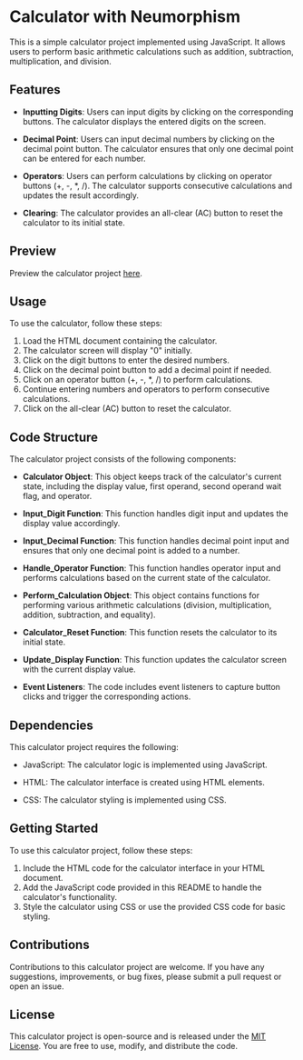 # Calculator with Neumorphism

This is a simple calculator project implemented using JavaScript. It allows users to perform basic arithmetic calculations such as addition, subtraction, multiplication, and division.

## Features

- **Inputting Digits**: Users can input digits by clicking on the corresponding buttons. The calculator displays the entered digits on the screen.

- **Decimal Point**: Users can input decimal numbers by clicking on the decimal point button. The calculator ensures that only one decimal point can be entered for each number.

- **Operators**: Users can perform calculations by clicking on operator buttons (+, -, *, /). The calculator supports consecutive calculations and updates the result accordingly.

- **Clearing**: The calculator provides an all-clear (AC) button to reset the calculator to its initial state.


## Preview

Preview the calculator project [here](https://neumorphism-calculator-amber.vercel.app/).


## Usage

To use the calculator, follow these steps:

1. Load the HTML document containing the calculator.
2. The calculator screen will display "0" initially.
3. Click on the digit buttons to enter the desired numbers.
4. Click on the decimal point button to add a decimal point if needed.
5. Click on an operator button (+, -, *, /) to perform calculations.
6. Continue entering numbers and operators to perform consecutive calculations.
7. Click on the all-clear (AC) button to reset the calculator.

## Code Structure

The calculator project consists of the following components:

- **Calculator Object**: This object keeps track of the calculator's current state, including the display value, first operand, second operand wait flag, and operator.

- **Input_Digit Function**: This function handles digit input and updates the display value accordingly.

- **Input_Decimal Function**: This function handles decimal point input and ensures that only one decimal point is added to a number.

- **Handle_Operator Function**: This function handles operator input and performs calculations based on the current state of the calculator.

- **Perform_Calculation Object**: This object contains functions for performing various arithmetic calculations (division, multiplication, addition, subtraction, and equality).

- **Calculator_Reset Function**: This function resets the calculator to its initial state.

- **Update_Display Function**: This function updates the calculator screen with the current display value.

- **Event Listeners**: The code includes event listeners to capture button clicks and trigger the corresponding actions.

## Dependencies

This calculator project requires the following:

- JavaScript: The calculator logic is implemented using JavaScript.

- HTML: The calculator interface is created using HTML elements.

- CSS: The calculator styling is implemented using CSS.

## Getting Started

To use this calculator project, follow these steps:

1. Include the HTML code for the calculator interface in your HTML document.
2. Add the JavaScript code provided in this README to handle the calculator's functionality.
3. Style the calculator using CSS or use the provided CSS code for basic styling.

## Contributions

Contributions to this calculator project are welcome. If you have any suggestions, improvements, or bug fixes, please submit a pull request or open an issue.

## License

This calculator project is open-source and is released under the [MIT License](https://opensource.org/licenses/MIT). You are free to use, modify, and distribute the code.

